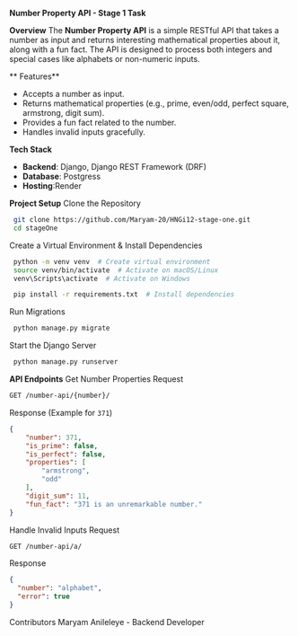 **Number Property API - Stage 1 Task**

**Overview**
The **Number Property API** is a simple RESTful API that takes a number as input and returns interesting mathematical properties about it, along with a fun fact. The API is designed to process both integers and special cases like alphabets or non-numeric inputs.

** Features**
- Accepts a number as input.
- Returns mathematical properties (e.g., prime, even/odd, perfect square, armstrong, digit sum).
- Provides a fun fact related to the number.
- Handles invalid inputs gracefully.

**Tech Stack**
- **Backend**: Django, Django REST Framework (DRF)
- **Database**: Postgress
- **Hosting**:Render

**Project Setup**
Clone the Repository
```sh
 git clone https://github.com/Maryam-20/HNGi12-stage-one.git
 cd stageOne
```

Create a Virtual Environment & Install Dependencies
```sh
 python -m venv venv  # Create virtual environment
 source venv/bin/activate  # Activate on macOS/Linux
 venv\Scripts\activate  # Activate on Windows

 pip install -r requirements.txt  # Install dependencies
```

Run Migrations
```sh
 python manage.py migrate
```

Start the Django Server
```sh
 python manage.py runserver
```

**API Endpoints**
 Get Number Properties
Request
```sh
GET /number-api/{number}/
```
Response (Example for `371`)
```json
{
    "number": 371,
    "is_prime": false,
    "is_perfect": false,
    "properties": [
        "armstrong",
        "odd"
    ],
    "digit_sum": 11,
    "fun_fact": "371 is an unremarkable number."
}
```

Handle Invalid Inputs
Request
```sh
GET /number-api/a/
```
Response
```json
{
  "number": "alphabet",
  "error": true
}
```

 Contributors
Maryam Anileleye - Backend Developer

